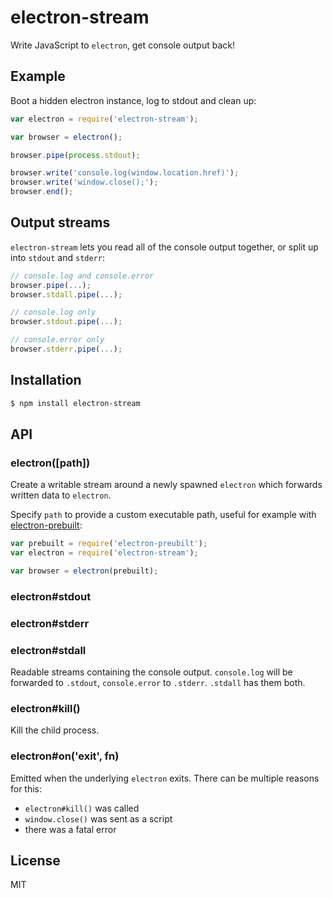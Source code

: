 
# electron-stream

  Write JavaScript to `electron`, get console output back!

## Example

  Boot a hidden electron instance, log to stdout and clean up:

```js
var electron = require('electron-stream');

var browser = electron();

browser.pipe(process.stdout);

browser.write('console.log(window.location.href)');
browser.write('window.close();');
browser.end();
```

## Output streams

`electron-stream` lets you read all of the console output together, or split up into `stdout` and `stderr`:

```js
// console.log and console.error
browser.pipe(...);
browser.stdall.pipe(...);

// console.log only
browser.stdout.pipe(...);

// console.error only
browser.stderr.pipe(...);
```

## Installation

```bash
$ npm install electron-stream
```

## API

### electron([path])

Create a writable stream around a newly spawned `electron` which forwards written data to `electron`.

Specify `path` to provide a custom executable path, useful for example with [electron-prebuilt](https://npmjs.org/package/electron-prebuilt):

```js
var prebuilt = require('electron-preubilt');
var electron = require('electron-stream');

var browser = electron(prebuilt);
```

### electron#stdout
### electron#stderr
### electron#stdall

Readable streams containing the console output. `console.log` will be forwarded to `.stdout`, `console.error` to `.stderr`. `.stdall` has them both.

### electron#kill()

Kill the child process.

### electron#on('exit', fn)

Emitted when the underlying `electron` exits. There can be multiple reasons for this:

- `electron#kill()` was called
- `window.close()` was sent as a script
- there was a fatal error

## License

  MIT

